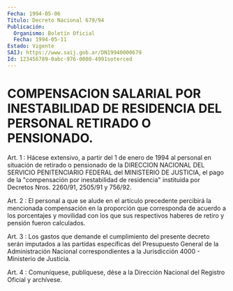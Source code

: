 ```yaml
---
Fecha: 1994-05-06
Título: Decreto Nacional 679/94
Publicación:
  Organismo: Boletín Oficial
  Fecha: 1994-05-11
Estado: Vigente
SAIJ: https://www.saij.gob.ar/DN19940000679
Id: 123456789-0abc-976-0000-4991soterced
---
```

# COMPENSACION SALARIAL POR INESTABILIDAD DE RESIDENCIA DEL PERSONAL RETIRADO O PENSIONADO.

<a id="1"></a>
Art. 1 : Hácese extensivo, a partir del 1 de enero de 1994  al personal  en  situación  de  retirado  o pensionado de la DIRECCION NACIONAL  DEL  SERVICIO  PENITENCIARIO FEDERAL  del  MINISTERIO  DE JUSTICIA,  el  pago  de  la  "compensación   por  inestabilidad  de residencia"  instituida  por  Decretos  Nros.  2260/91,  2505/91  y 756/92.

<a id="2"></a>
Art.  2 : El personal a que se alude en el artículo precedente percibirá  la    mencionada   compensación  en  la  proporción  que corresponda de acuerdo a los porcentajes  y  movilidad  con los que sus  respectivos  haberes  de  retiro  y pensión fueron calculados.

<a id="3"></a>
Art.  3  : Los gastos que demande el cumplimiento del presente decreto serán imputados  a las partidas específicas del Presupuesto General  de  la  Administración   Nacional  correspondientes  a  la Jurisdicción 4000 - Ministerio de Justicia.

<a id="4"></a>
Art. 4 : Comuníquese, publíquese, dése a la Dirección Nacional del Registro Oficial y archívese.